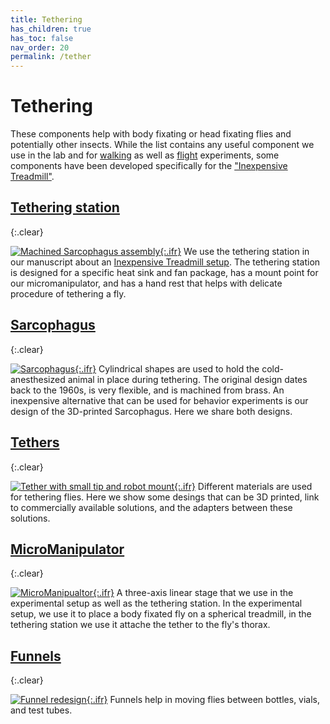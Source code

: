 ```yaml
---
title: Tethering
has_children: true
has_toc: false
nav_order: 20
permalink: /tether
---
```


# Tethering

These components help with body fixating or head fixating flies and potentially other insects. While the list contains any useful component we use in the lab and for [walking](/walking) as well as [flight](/flight) experiments, some components have been developed specifically for the ["Inexpensive Treadmill"](/inexpensive-treadmill).

## [Tethering station]({{site.baseurl}}/tether/station)
{:.clear}

[![Machined Sarcophagus assembly]({{site.baseurl}}/assets/img/Tethering/Tethering-Station/Tethering-Station_cut_simplified.png){:.ifr}]({{site.baseurl}}/tether/station)
We use the tethering station in our manuscript about an [Inexpensive Treadmill setup]({{site.baseurl}}/inexpensive-treadmill). The tethering station is designed for a specific heat sink and fan package, has a mount point for our micromanipulator, and has a hand rest that helps with delicate procedure of tethering a fly.

## [Sarcophagus]({{site.baseurl}}/tether/sarcophagus)
{:.clear}

[![Sarcophagus]({{site.baseurl}}/assets/img/Tethering/Sarcophagus/Sarcophagus_platform_15.png){:.ifr}]({{site.baseurl}}/tether/sarcophagus)
Cylindrical shapes are used to hold the cold-anesthesized animal in place during tethering. The original design dates back to the 1960s, is very flexible, and is machined from brass. An inexpensive alternative that can be used for behavior experiments is our design of the 3D-printed Sarcophagus. Here we share both designs.

## [Tethers]({{site.baseurl}}/tether/tethers)
{:.clear}

[![Tether with small tip and robot mount]({{site.baseurl}}/assets/img/Tethering/Tether_mount/Tether_holder_cone_tip-0.07.png){:.ifr}]({{site.baseurl}}/tether/tethers)
Different materials are used for tethering flies. Here we show some desings that can be 3D printed, link to commercially available solutions, and the adapters between these solutions.

## [MicroManipulator]({{site.baseurl}}/tether/micromanipulator)
{:.clear}

[![MicroManipualtor]({{site.baseurl}}/assets/img/Tethering/MicroManipulator/MicroManipulator_Assembly_Figure2.png){:.ifr}]({{site.baseurl}}/tether/micromanipulator)
A three-axis linear stage that we use in the experimental setup as well as the tethering station. In the experimental setup, we use it to place a body fixated fly on a spherical treadmill, in the tethering station we use it attache the tether to the fly's thorax.

## [Funnels]({{site.baseurl}}/tether/funnels)
{:.clear}

[![Funnel redesign]({{site.baseurl}}/assets/img/Tethering/Funnels/Funnel_fly-vial-to-12mm-tube.png){:.ifr}]({{site.baseurl}}/tether/funnels)
Funnels help in moving flies between bottles, vials, and test tubes.

